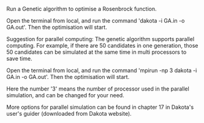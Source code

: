 Run a Genetic algorithm to optimise a Rosenbrock function.

Open the terminal from local, and run the command 'dakota -i GA.in -o GA.out'. Then the optimisation will start.

Suggestion for parallel computing:
The genetic algorithm supports parallel computing. For example, if there are 50 candidates in one generation, those 50 candidates can be simulated at the same time in multi processors to save time.

Open the terminal from local, and run the command 'mpirun -np 3 dakota -i GA.in -o GA.out'. Then the optimisation will start.

Here the number '3' means the number of processor used in the parallel simulation, and can be changed for your need.

More options for parallel simulation can be found in chapter 17 in Dakota's user's guider (downloaded from Dakota website).
